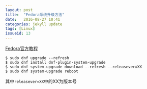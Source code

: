 ```yaml
---
layout: post
title:  "Fedora系统升级方法"
date:   2016-08-27 10:41
categories: jekyll update
tags: [Linux]
issueid: 13
---
```

[Fedora官方教程](http://fedoraproject.org/wiki/DNF_system_upgrade)  
```
$ sudo dnf upgrade --refresh
$ sudo dnf install dnf-plugin-system-upgrade
$ sudo dnf system-upgrade download --refresh --releasever=XX
$ sudo dnf system-upgrade reboot
```

其中```releasever=XX```中的XX为版本号
